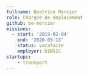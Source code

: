 ```yaml
---
fullname: Beatrice Mercier
role: Chargée de deploiement
github: be-mercier
missions:
  - start: '2019-02-04'
    end: '2020-05-13'
    status: vacataire
    employer: DINSIC
startups:
    - transport
---
```

